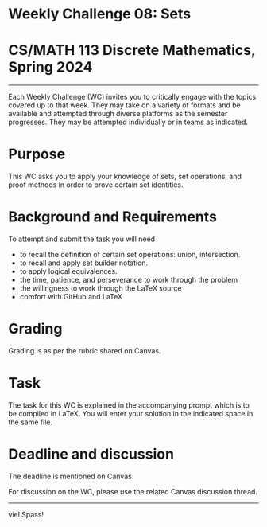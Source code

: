 # Weekly Challenge 08: Sets
# CS/MATH 113 Discrete Mathematics, Spring 2024
***

Each Weekly Challenge (WC) invites you to critically engage with the topics covered up to that week. They may take on a variety of formats and be available and attempted through diverse platforms as the semester progresses. They may be attempted individually or in teams as indicated.

# Purpose

This WC asks you to apply your knowledge of sets, set operations, and proof methods in order to prove certain set identities.

# Background and Requirements

To attempt and submit the task you will need
- to recall the definition of certain set operations: union, intersection.
- to recall and apply set builder notation.
- to apply logical equivalences.
- the time, patience, and perseverance to work through the problem
- the willingness to work through the LaTeX source
- comfort with GitHub and LaTeX

# Grading

Grading is as per the rubric shared on Canvas.

# Task

The task for this WC is explained in the accompanying prompt which is to be compiled in LaTeX. You will enter your solution in the indicated space in the same file.

# Deadline and discussion

The deadline is mentioned on Canvas.

For discussion on the WC, please use the related Canvas discussion thread.

---
viel Spass!
